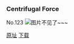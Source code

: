 ### Centrifugal Force
No.123
![图片不见了~~~](https://imgs.xkcd.com/comics/centrifugal_force.png)

[原址](https://xkcd.com//123) [下载](https://imgs.xkcd.com/comics/centrifugal_force.png)

